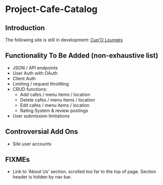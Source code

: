 # Project-Cafe-Catalog

## Introduction
The following site is still in development: [Cup'O Lounges](http://erikgrootendorst.com)

## Functionality To Be Added (non-exhaustive list)

- JSON / API endpoints
- User Auth with OAuth
- Client Auth
- Limiting / request throttling
- CRUD functions:
  * Add cafes / menu items / location
  * Delete cafes / menu items / location
  * Edit cafes / menu items / location
  * Rating System & review postings
- User submission limitations

## Controversial Add Ons
- Site user accounts

## FIXMEs
- Link to 'About Us' section. scrolled too far to the top of page. Section header is hidden by nav bar.

